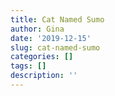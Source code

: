 ```yaml
---
title: Cat Named Sumo
author: Gina
date: '2019-12-15'
slug: cat-named-sumo
categories: []
tags: []
description: ''
---
```

[](/img/SUMO.jpg)